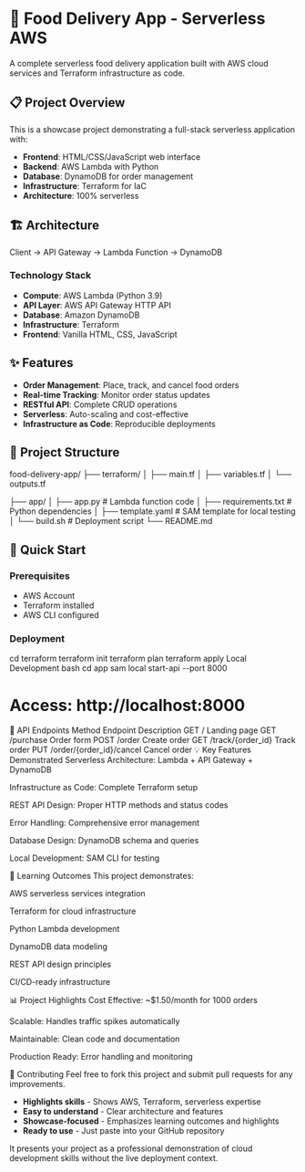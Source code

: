 # 🍕 Food Delivery App - Serverless AWS

A complete serverless food delivery application built with AWS cloud services and Terraform infrastructure as code.

## 📋 Project Overview

This is a showcase project demonstrating a full-stack serverless application with:
- **Frontend**: HTML/CSS/JavaScript web interface
- **Backend**: AWS Lambda with Python
- **Database**: DynamoDB for order management
- **Infrastructure**: Terraform for IaC
- **Architecture**: 100% serverless

## 🏗️ Architecture
Client → API Gateway → Lambda Function → DynamoDB


### Technology Stack
- **Compute**: AWS Lambda (Python 3.9)
- **API Layer**: AWS API Gateway HTTP API
- **Database**: Amazon DynamoDB
- **Infrastructure**: Terraform
- **Frontend**: Vanilla HTML, CSS, JavaScript

## ✨ Features

- **Order Management**: Place, track, and cancel food orders
- **Real-time Tracking**: Monitor order status updates
- **RESTful API**: Complete CRUD operations
- **Serverless**: Auto-scaling and cost-effective
- **Infrastructure as Code**: Reproducible deployments

## 📁 Project Structure
food-delivery-app/
├── terraform/
│ ├── main.tf 
│ ├── variables.tf
│ └── outputs.tf


├── app/
│ ├── app.py # Lambda function code
│ ├── requirements.txt # Python dependencies
│ ├── template.yaml # SAM template for local testing
│ └── build.sh # Deployment script
└── README.md

## 🚀 Quick Start

### Prerequisites
- AWS Account
- Terraform installed
- AWS CLI configured

### Deployment
cd terraform
terraform init
terraform plan
terraform apply
Local Development
bash
cd app
sam local start-api --port 8000
# Access: http://localhost:8000
🔧 API Endpoints
Method	Endpoint	Description
GET	/	Landing page
GET	/purchase	Order form
POST	/order	Create order
GET	/track/{order_id}	Track order
PUT	/order/{order_id}/cancel	Cancel order
💡 Key Features Demonstrated
Serverless Architecture: Lambda + API Gateway + DynamoDB

Infrastructure as Code: Complete Terraform setup

REST API Design: Proper HTTP methods and status codes

Error Handling: Comprehensive error management

Database Design: DynamoDB schema and queries

Local Development: SAM CLI for testing

🎯 Learning Outcomes
This project demonstrates:

AWS serverless services integration

Terraform for cloud infrastructure

Python Lambda development

DynamoDB data modeling

REST API design principles

CI/CD-ready infrastructure

📊 Project Highlights
Cost Effective: ~$1.50/month for 1000 orders

Scalable: Handles traffic spikes automatically

Maintainable: Clean code and documentation

Production Ready: Error handling and monitoring

🤝 Contributing
Feel free to fork this project and submit pull requests for any improvements.



- **Highlights skills** - Shows AWS, Terraform, serverless expertise
- **Easy to understand** - Clear architecture and features
- **Showcase-focused** - Emphasizes learning outcomes and highlights
- **Ready to use** - Just paste into your GitHub repository

It presents your project as a professional demonstration of cloud development skills without the live deployment context.
